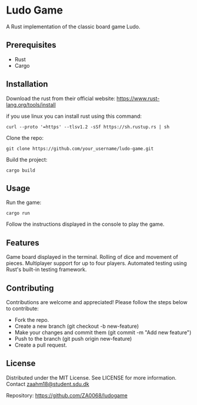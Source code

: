 # Ludo Game

A Rust implementation of the classic board game Ludo.

## Prerequisites

- Rust
- Cargo

## Installation

Download the rust from their official website: <https://www.rust-lang.org/tools/install>

if you use linux you can install rust using this command:

    curl --proto '=https' --tlsv1.2 -sSf https://sh.rustup.rs | sh

Clone the repo:

    git clone https://github.com/your_username/ludo-game.git

Build the project:

    cargo build

## Usage

Run the game:

    cargo run

Follow the instructions displayed in the console to play the game.

## Features

Game board displayed in the terminal. Rolling of dice and movement of pieces. Multiplayer support for up to four players. Automated testing using Rust's built-in testing framework.

## Contributing

Contributions are welcome and appreciated! Please follow the steps below to contribute:

- Fork the repo.
- Create a new branch (git checkout -b new-feature)
- Make your changes and commit them (git commit -m "Add new feature")
- Push to the branch (git push origin new-feature)
- Create a pull request.

## License

Distributed under the MIT License. See LICENSE for more information.
Contact zaahm18@student.sdu.dk

Repository: <https://github.com/ZA0068/ludogame>
